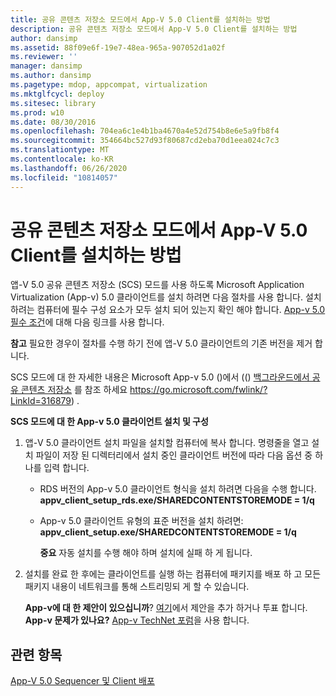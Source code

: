 ```yaml
---
title: 공유 콘텐츠 저장소 모드에서 App-V 5.0 Client를 설치하는 방법
description: 공유 콘텐츠 저장소 모드에서 App-V 5.0 Client를 설치하는 방법
author: dansimp
ms.assetid: 88f09e6f-19e7-48ea-965a-907052d1a02f
ms.reviewer: ''
manager: dansimp
ms.author: dansimp
ms.pagetype: mdop, appcompat, virtualization
ms.mktglfcycl: deploy
ms.sitesec: library
ms.prod: w10
ms.date: 08/30/2016
ms.openlocfilehash: 704ea6c1e4b1ba4670a4e52d754b8e6e5a9fb8f4
ms.sourcegitcommit: 354664bc527d93f80687cd2eba70d1eea024c7c3
ms.translationtype: MT
ms.contentlocale: ko-KR
ms.lasthandoff: 06/26/2020
ms.locfileid: "10814057"
---
```

# 공유 콘텐츠 저장소 모드에서 App-V 5.0 Client를 설치하는 방법


앱-V 5.0 공유 콘텐츠 저장소 (SCS) 모드를 사용 하도록 Microsoft Application Virtualization (App-v) 5.0 클라이언트를 설치 하려면 다음 절차를 사용 합니다. 설치 하려는 컴퓨터에 필수 구성 요소가 모두 설치 되어 있는지 확인 해야 합니다. [App-v 5.0 필수 조건](app-v-50-prerequisites.md)에 대해 다음 링크를 사용 합니다.

**참고**  필요한 경우이 절차를 수행 하기 전에 앱-V 5.0 클라이언트의 기존 버전을 제거 합니다.

 

SCS 모드에 대 한 자세한 내용은 Microsoft App-v 5.0 ()에서 (() [백그라운드에서 공유 콘텐츠 저장소](https://go.microsoft.com/fwlink/?LinkId=316879) 를 참조 하세요 https://go.microsoft.com/fwlink/?LinkId=316879) .

**SCS 모드에 대 한 App-v 5.0 클라이언트 설치 및 구성**

1.  앱-V 5.0 클라이언트 설치 파일을 설치할 컴퓨터에 복사 합니다. 명령줄을 열고 설치 파일이 저장 된 디렉터리에서 설치 중인 클라이언트 버전에 따라 다음 옵션 중 하나를 입력 합니다.

    -   RDS 버전의 App-v 5.0 클라이언트 형식을 설치 하려면 다음을 수행 합니다. **appv\_client\_setup\_rds.exe/SHAREDCONTENTSTOREMODE = 1/q**

    -   App-v 5.0 클라이언트 유형의 표준 버전을 설치 하려면: **appv\_client\_setup.exe/SHAREDCONTENTSTOREMODE = 1/q**

        **중요**  자동 설치를 수행 해야 하며 설치에 실패 하 게 됩니다.

         

2.  설치를 완료 한 후에는 클라이언트를 실행 하는 컴퓨터에 패키지를 배포 하 고 모든 패키지 내용이 네트워크를 통해 스트리밍되 게 할 수 있습니다.

    **App-v에 대 한 제안이 있으십니까**? [여기](http://appv.uservoice.com/forums/280448-microsoft-application-virtualization)에서 제안을 추가 하거나 투표 합니다. **App-v 문제가 있나요?** [App-v TechNet 포럼](https://social.technet.microsoft.com/Forums/home?forum=mdopappv)을 사용 합니다.

## 관련 항목


[App-V 5.0 Sequencer 및 Client 배포](deploying-the-app-v-50-sequencer-and-client.md)

 

 






